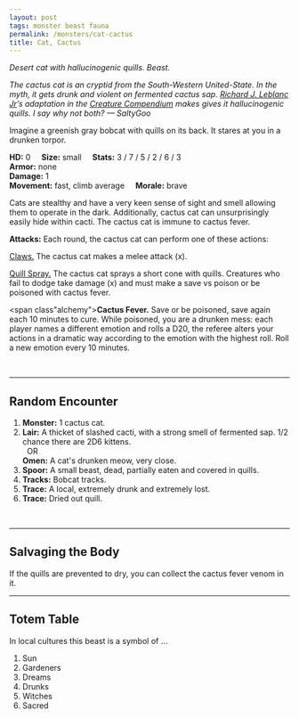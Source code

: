 ```yaml
---
layout: post
tags: monster beast fauna
permalink: /monsters/cat-cactus
title: Cat, Cactus
---
```


*Desert cat with hallucinogenic quills. Beast.*

<span class="alchemy"> *The cactus cat is an cryptid from the South-Western United-State. In the myth, it gets drunk and violent on fermented cactus sap. [Richard J. Leblanc Jr](http://savevsdragon.blogspot.com/)’s adaptation in the [Creature Compendium](https://www.drivethrurpg.com/product/147588/CC1-Creature-Compendium) makes gives it hallucinogenic quills. I say why not both? — SaltyGoo* </span>

Imagine a greenish gray bobcat with quills on its back. It stares at you in a drunken torpor.

**HD:** 0  &nbsp; &nbsp;  **Size:** small &nbsp; &nbsp; **Stats:** 3 / 7 / 5 / 2 / 6 / 3  <br>
**Armor:** none <br>
**Damage:** 1 <br>
**Movement:** fast, climb average &nbsp; &nbsp; **Morale:** brave <br>

Cats are stealthy and have a very keen sense of sight and smell allowing them to operate in the dark. Additionally, cactus cat can unsurprisingly easily hide within cacti. The cactus cat is immune to cactus fever.

**Attacks:** Each round, the cactus cat can perform one of these actions:

<ins>Claws.</ins> The cactus cat makes a melee attack (x).

<ins>Quill Spray.</ins> The cactus cat sprays a short cone with quills. Creatures who fail to dodge take damage (x) and must make a save vs poison or be poisoned with cactus fever.

<span class"alchemy">**Cactus Fever.** Save or be poisoned, save again each 10 minutes to cure. While poisoned, you are a drunken mess: each player names a different emotion and rolls a D20, the referee alters your actions in a dramatic way according to the emotion with the highest roll. Roll a new emotion every 10 minutes.</span>

<br>

---

## Random Encounter

1. **Monster:** 1 cactus cat.
1. **Lair:**  A thicket of slashed cacti, with a strong smell of fermented sap. 1/2 chance there are 2D6 kittens. <br>	&nbsp; OR <br>	**Omen:** A cat's drunken meow, very close.
1. **Spoor:**  A small beast, dead, partially eaten and covered in quills.
1. **Tracks:** Bobcat tracks.
1. **Trace:** A local, extremely drunk and extremely lost.
1. **Trace:** Dried out quill.

<br>

---

## Salvaging the Body

If the quills are prevented to dry, you can collect the cactus fever venom in it.

---

## Totem Table

In local cultures this beast is a symbol of ...

1. Sun
1. Gardeners
1. Dreams
1. Drunks
1. Witches
1. Sacred 

